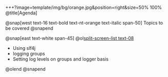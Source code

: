 +++?image=template/img/bg/orange.jpg&position=right&size=50% 100%
@title[Agenda]

@snap[west text-16 text-bold text-nt-orange text-italic span-50]
Topics to be covered
@snapend

@snap[east text-white span-45]
@ol[split-screen-list text-08](false)

- Using slf4j
- logging groups
- Setting log levels on groups and logger basis

@olend
@snapend
